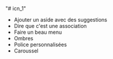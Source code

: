 "# icn_1"
- Ajouter un aside avec des suggestions
- Dire que c'est une association
- Faire un beau menu
- Ombres
- Police personnalisées
- Caroussel
